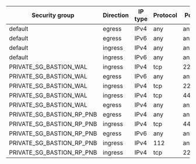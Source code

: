 | Security group | Direction | IP type | Protocol | Port | Remote partner | 
| -------------- | --------- | ------- | -------- | ---- | -------------- | 
| default | egress | IPv4 | any | any | 0.0.0.0/0 |
| default | egress | IPv6 | any | any | 0.0.0.0/0 |
| default | ingress | IPv4 | any | any | default |
| default | ingress | IPv6 | any | any | default |
| PRIVATE_SG_BASTION_WAL | ingress | IPv4 | tcp | 2242 | 0.0.0.0/0 |
| PRIVATE_SG_BASTION_WAL | egress | IPv6 | any | any | 0.0.0.0/0 |
| PRIVATE_SG_BASTION_WAL | ingress | IPv4 | tcp | 22 | 0.0.0.0/0 |
| PRIVATE_SG_BASTION_WAL | ingress | IPv4 | tcp | 443 | 0.0.0.0/0 |
| PRIVATE_SG_BASTION_WAL | egress | IPv4 | any | any | 0.0.0.0/0 |
| PRIVATE_SG_BASTION_RP_PNB | egress | IPv4 | any | any | 0.0.0.0/0 |
| PRIVATE_SG_BASTION_RP_PNB | ingress | IPv4 | tcp | 443 | 0.0.0.0/0 |
| PRIVATE_SG_BASTION_RP_PNB | egress | IPv6 | any | any | 0.0.0.0/0 |
| PRIVATE_SG_BASTION_RP_PNB | ingress | IPv4 | 112 | any | 0.0.0.0/0 |
| PRIVATE_SG_BASTION_RP_PNB | ingress | IPv4 | tcp | 22 | 0.0.0.0/0 |
